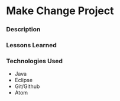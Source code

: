 # Make Change Project

### Description

### Lessons Learned

### Technologies Used
- Java
- Eclipse
- Git/Github
- Atom
